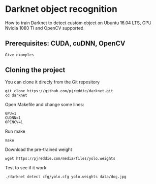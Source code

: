 # Darknet object recognition

How to train Darknet to detect custom object on Ubuntu 16.04 LTS, GPU Nvidia 1080 Ti and OpenCV supported.

## Prerequisites: CUDA, cuDNN, OpenCV

```
Give examples
```

## Cloning the project

You can clone it direcly from the Git repository

```
git clone https://github.com/pjreddie/darknet.git
cd darknet
```

Open Makefile and change some lines:

```
GPU=1
CUDNN=1
OPENCV=1
```

Run make

```
make
```

Download the pre-trained weight

```
wget https://pjreddie.com/media/files/yolo.weights
```

Test to see if it work.

```
./darknet detect cfg/yolo.cfg yolo.weights data/dog.jpg
```

